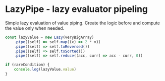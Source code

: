 # LazyPipe - lazy evaluator pipeling

Simple lazy evaluation of value piping. Create the logic before and compute the
value only when needed.

```ts
const lazyValue = new Lazy(veryBigArray)
	.pipe((self) => self.map((x) => 2 * x))
	.pipe((self) => self.toReversed())
	.pipe((self) => self.toSorted())
	.pipe((self) => self.reduce((acc, curr) => acc - curr, 0))

if (rareCondition) {
	console.log(lazyValue.value)
}
```
